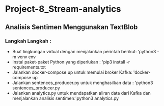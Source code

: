 # Project-8_Stream-analytics
## Analisis Sentimen Menggunakan TextBlob
### Langkah Langkah :
- Buat lingkungan virtual dengan menjalankan perintah berikut:  'python3 -m venv env
- Instal paket-paket Python yang diperlukan : 'pip3 install -r requirements.txt
- Jalankan docker-compose up untuk memulai broker Kafka: 'docker-compose up
- Jalankan sentences_producer.py untuk menghasilkan data : 'python3 sentences_producer.py
- Jalankan analytics.py untuk mendapatkan aliran data dari Kafka dan menjalankan analisis sentimen:'python3 analytics.py
